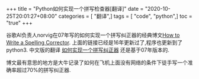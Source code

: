 +++
title = "Python如何实现一个拼写检查器[翻译]"
date = "2020-10-25T20:01:27+08:00"
categories = [ "翻译",]
tags = [ "code", "python",]
toc = "true"
+++


谷歌AI负责人norvig在07年写的如何实现一个拼写纠正器的经典博文[How to Write a Spelling Corrector](https://norvig.com/spell-correct.html).
上面的链接已经是16年更新过了,程序也更新到了python3.
中文版的翻译 [如何实现一个拼写纠正器](https://blog.csdn.net/suixinsuiyuan33/article/details/69215082) 还是基于07年版本的.

<!--more-->

博文最有意思的地方是大牛记录了如何在飞机上面没有网络的条件下徒手写一个准确率超过70%的拼写纠正器.

